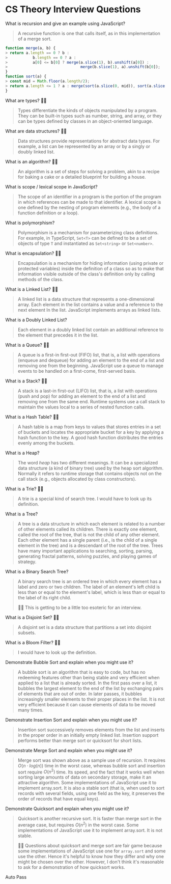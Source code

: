 # CS Theory Interview Questions

What is recursion and give an example using JavaScript?

> A recursive function is one that calls itself, as in this implementation of a merge sort.

````javascript
function merge(a, b) {
> return a.length == 0 ? b :
>           b.length == 0 ? a :
>           a[0] <= b[0] ? merge(a.slice(1), b).unshift(a[0]) :
>                                merge(b.slice(1), a).unshift(b[0]);
}
function sort(a) {
> const mid = Math.floor(a.length/2);
> return a.length <= 1 ? a : merge(sort(a.slice(0, mid)), sort(a.slice(mid+1));
}
````

What are types?  &#128077;&#127998;

> Types differentiate the kinds of objects manipulated by a program.  They can be built-in types such as number, string, and array, or they can be types defined by classes in an object-oriented language.

What are data structures?  &#128077;&#127998;

> Data structures provide representations for abstract data types.  For example, a list can be represented by an array or by a singly or doubly linked list.

What is an algorithm?  &#128077;&#127998;

> An algorithm is a set of steps for solving a problem, akin to a recipe for baking a cake or a detailed blueprint for building a house.

What is scope / lexical scope in JavaScript?

> The scope of an identifier in a program is the portion of the program in which references can be made to that identifier.  A lexical scope is one defined by the nesting of program elements (e.g., the body of a function definition or a loop).

What is polymorphism?

> Polymorphism is a mechanism for parameterizing class definitions.  For example, in TypeScript, `Set<T>` can be defined to be a set of objects of type `T` and instantiated as `Set<string>` or `Set<number>`.

What is encapsulation?  &#128077;&#127998;

> Encapsulation is a mechanism for hiding information (using private or protected variables) inside the definition of a class so as to make that information visible outside of the class's definition only by calling methods of the class.

What is a Linked List?  &#128077;&#127998;

> A linked list is a data structure that represents a one-dimensional array.  Each element in the list contains a value and a reference to the next element In the list.  JavaScript implements arrays as linked lists.

What is a Doubly Linked List?

> Each element in a doubly linked list contain an additional reference to the element that precedes it in the list.

What is a Queue?  &#128077;&#127998;

> A queue is a first-in first-out (FIFO) list, that is, a list with operations (enqueue and dequeue) for adding an element to the end of a list and removing one from the beginning.  JavaScript use a queue to manage events to be handled on a first-come, first-served basis.

What is a Stack?  &#128077;&#127998;

> A stack is a last-in first-out (LIFO) list, that is, a list with operations  (push and pop) for adding an element to the end of a list and removing one from the same end. Runtime systems use a call stack to maintain the values local to a series of nested function calls.

What is a Hash Table?  &#128077;&#127998;

> A hash table is a map from keys to values that stores entries in a set of buckets and locates the appropriate bucket for a key by applying a hash function to the key.  A good hash function distributes the entries evenly among the buckets.

What is a Heap?

> The word _heap_ has two different meanings.  It can be a specialized data structure (a kind of binary tree) used by the heap sort algorithm.  Normally it refers to runtime storage that contains objects not on the call stack (e.g., objects allocated by class constructors).

What is a Trie?  &#128078;&#127998;

> A trie is a special kind of search tree.  I would have to look up its definition.

What is a Tree?

> A tree is a data structure in which each element is related to a number of other elements called its children.  There is exactly one element, called the root of the tree, that is not the child of any other element.  Each other element has a single parent (i.e., is the child of a single element in the tree) and is a descendant of the root of the tree.  Trees have many important applications to searching, sorting, parsing, generating fractal patterns, solving puzzles, and playing games of strategy.

What is a Binary Search Tree?

> A binary search tree is an ordered tree in which every element has a label and zero or two children.  The label of an element's left child is less than or equal to the element's label, which is less than or equal to the label of its right child.
>
> &#128078;&#127998; This is getting to be a little too esoteric for an interview.

What is a Disjoint Set?  &#128078;&#127998;

> A disjoint set is a data structure that partitions a set into disjoint subsets.

What is a Bloom Filter?  &#128078;&#127998;

> I would have to look up the definition.

Demonstrate Bubble Sort and explain when you might use it?

> A bubble sort is an algorithm that is easy to code, but has no redeeming features other than being stable and very efficient when applied to a list that is already sorted.  In the first pass over a list, it bubbles the largest element to the end of the list by exchanging pairs of elements that are out of order.  In later passes, it bubbles increasingly smaller elements to their proper places in the list.  It is not very efficient because it can cause elements of data to be moved many times.

Demonstrate Insertion Sort and explain when you might use it?

> Insertion sort successively removes elements from the list and inserts in the proper order in an initially empty linked list.  Insertion support performs better than merge sort or quicksort for short lists.

Demonstrate Merge Sort and explain when you might use it?

> Merge sort was shown above as a sample use of recursion.  It requires $O(n \cdot log(n))$ time in the worst case, whereas bubble sort and insertion sort require $O(n^2)$ time.  Its speed, and the fact that it works well when sorting large amounts of data on secondary storage, make it an attractive algorithm.  Some implementations of JavaScript use it to implement array.sort.  It is also a stable sort (that is, when used to sort records with several fields, using one field as the key, it preserves the order of records that have equal keys).

Demonstrate Quicksort and explain when you might use it?

> Quicksort is another recursive sort.  It is faster than merge sort in the average case, but requires $O(n^2)$ in the worst case.  Some implementations of JavaScript use it to implement array.sort.  It is not stable.
>
> &#128078;&#127998;  Questions about quicksort and merge sort are fair game because some implementations of JavaScript use one for `array.sort` and some use the other.  Hence it's helpful to know how they differ and why one might be chosen over the other.  However, I don't think it's reasonable to ask for a demonstration of how quicksort works.

Auto Pass
